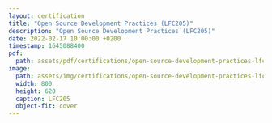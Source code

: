 ```yaml
---
layout: certification
title: "Open Source Development Practices (LFC205)"
description: "Open Source Development Practices (LFC205)"
date: 2022-02-17 10:00:00 +0200
timestamp: 1645088400
pdf:
  path: assets/pdf/certifications/open-source-development-practices-lfc205.pdf
image:
  path: assets/img/certifications/open-source-development-practices-lfc205.webp
  width: 800
  height: 620
  caption: LFC205
  object-fit: cover
---
```

